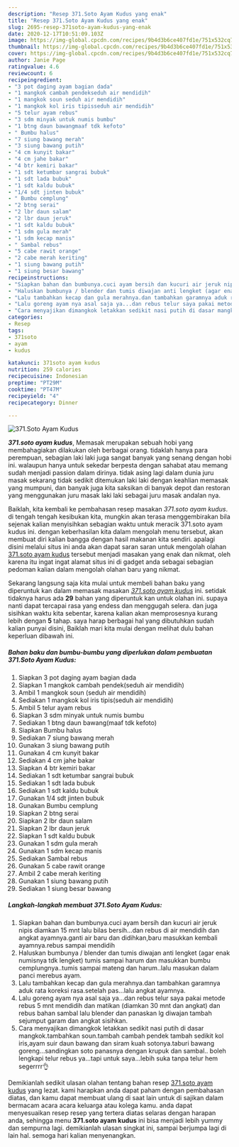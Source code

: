 ```yaml
---
description: "Resep 371.Soto Ayam Kudus yang enak"
title: "Resep 371.Soto Ayam Kudus yang enak"
slug: 2695-resep-371soto-ayam-kudus-yang-enak
date: 2020-12-17T10:51:09.103Z
image: https://img-global.cpcdn.com/recipes/9b4d3b6ce407fd1e/751x532cq70/371soto-ayam-kudus-foto-resep-utama.jpg
thumbnail: https://img-global.cpcdn.com/recipes/9b4d3b6ce407fd1e/751x532cq70/371soto-ayam-kudus-foto-resep-utama.jpg
cover: https://img-global.cpcdn.com/recipes/9b4d3b6ce407fd1e/751x532cq70/371soto-ayam-kudus-foto-resep-utama.jpg
author: Janie Page
ratingvalue: 4.6
reviewcount: 6
recipeingredient:
- "3 pot daging ayam bagian dada"
- "1 mangkok cambah pendekseduh air mendidih"
- "1 mangkok soun seduh air mendidih"
- "1 mangkok kol iris tipisseduh air mendidih"
- "5 telur ayam rebus"
- "3 sdm minyak untuk numis bumbu"
- "1 btng daun bawangmaaf tdk kefoto"
- " Bumbu halus"
- "7 siung bawang merah"
- "3 siung bawang putih"
- "4 cm kunyit bakar"
- "4 cm jahe bakar"
- "4 btr kemiri bakar"
- "1 sdt ketumbar sangrai bubuk"
- "1 sdt lada bubuk"
- "1 sdt kaldu bubuk"
- "1/4 sdt jinten bubuk"
- " Bumbu cemplung"
- "2 btng serai"
- "2 lbr daun salam"
- "2 lbr daun jeruk"
- "1 sdt kaldu bubuk"
- "1 sdm gula merah"
- "1 sdm kecap manis"
- " Sambal rebus"
- "5 cabe rawit orange"
- "2 cabe merah keriting"
- "1 siung bawang putih"
- "1 siung besar bawang"
recipeinstructions:
- "Siapkan bahan dan bumbunya.cuci ayam bersih dan kucuri air jeruk nipis diamkan 15 mnt lalu bilas bersih...dan rebus di air mendidih dan angkat ayamnya.ganti air baru dan didihkan,baru masukkan kembali ayamnya.rebus sampai mendidih"
- "Haluskan bumbunya / blender dan tumis diwajan anti lengket (agar enak numisnya tdk lengket) tumis sampai harum dan masukkan bumbu cemplungnya..tumis sampai mateng dan harum..lalu masukan dalam panci merebus ayam."
- "Lalu tambahkan kecap dan gula merahnya.dan tambahkan garamnya aduk rata koreksi rasa.setelah pas...lalu angkat ayamnya."
- "Lalu goreng ayam nya asal saja ya...dan rebus telur saya pakai metode rebus 5 mnt mendidih dan matikan (diamkan 30 mnt dan angkat) dan rebus bahan sambal lalu blender dan panaskan lg diwajan tambah sejumput garam dan angkat sisihkan."
- "Cara menyajikan dimangkok letakkan sedikit nasi putih di dasar mangkok.tambahkan soun.tambah cambah pendek tambah sedikit kol iris,ayam suir daun bawang dan siram kuah sotonya.taburi bawang goreng...sandingkan soto panasnya dengan krupuk dan sambal.. boleh lengkapi telur rebus ya...tapi untuk saya...lebih suka tanpa telur hem segerrrr👌"
categories:
- Resep
tags:
- 371soto
- ayam
- kudus

katakunci: 371soto ayam kudus 
nutrition: 259 calories
recipecuisine: Indonesian
preptime: "PT29M"
cooktime: "PT47M"
recipeyield: "4"
recipecategory: Dinner

---
```



![371.Soto Ayam Kudus](https://img-global.cpcdn.com/recipes/9b4d3b6ce407fd1e/751x532cq70/371soto-ayam-kudus-foto-resep-utama.jpg)

<b><i>371.soto ayam kudus</i></b>, Memasak merupakan sebuah hobi yang membahagiakan dilakukan oleh berbagai orang. tidaklah hanya para perempuan, sebagian laki laki juga sangat banyak yang senang dengan hobi ini. walaupun hanya untuk sekedar berpesta dengan sahabat atau memang sudah menjadi passion dalam dirinya. tidak asing lagi dalam dunia juru masak sekarang tidak sedikit ditemukan laki laki dengan keahlian memasak yang mumpuni, dan banyak juga kita saksikan di banyak depot dan restoran yang menggunakan juru masak laki laki sebagai juru masak andalan nya.



Baiklah, kita kembali ke pembahasan resep masakan <i>371.soto ayam kudus</i>. di tengah tengah kesibukan kita, mungkin akan terasa menggembirakan bila sejenak kalian menyisihkan sebagian waktu untuk meracik 371.soto ayam kudus ini. dengan keberhasilan kita dalam mengolah menu tersebut, akan membuat diri kalian bangga dengan hasil makanan kita sendiri. apalagi disini melalui situs ini anda akan dapat saran saran untuk mengolah olahan <u>371.soto ayam kudus</u> tersebut menjadi masakan yang enak dan nikmat, oleh karena itu ingat ingat alamat situs ini di gadget anda sebagai sebagian pedoman kalian dalam mengolah olahan baru yang nikmat.


Sekarang langsung saja kita mulai untuk membeli bahan baku yang diperuntuk kan dalam memasak masakan <u><i>371.soto ayam kudus</i></u> ini. setidak tidaknya harus ada <b>29</b> bahan yang diperuntuk kan untuk olahan ini. supaya nanti dapat tercapai rasa yang endess dan menggugah selera. dan juga sisihkan waktu kita sebentar, karena kalian akan memprosesnya kurang lebih dengan <b>5</b> tahap. saya harap berbagai hal yang dibutuhkan sudah kalian punyai disini, Baiklah mari kita mulai dengan melihat dulu bahan keperluan dibawah ini.

<!--inarticleads1-->

##### Bahan baku dan bumbu-bumbu yang diperlukan dalam pembuatan 371.Soto Ayam Kudus:

1. Siapkan 3 pot daging ayam bagian dada
1. Siapkan 1 mangkok cambah pendek(seduh air mendidih)
1. Ambil 1 mangkok soun (seduh air mendidih)
1. Sediakan 1 mangkok kol iris tipis(seduh air mendidih)
1. Ambil 5 telur ayam rebus
1. Siapkan 3 sdm minyak untuk numis bumbu
1. Sediakan 1 btng daun bawang(maaf tdk kefoto)
1. Siapkan  Bumbu halus
1. Sediakan 7 siung bawang merah
1. Gunakan 3 siung bawang putih
1. Gunakan 4 cm kunyit bakar
1. Sediakan 4 cm jahe bakar
1. Siapkan 4 btr kemiri bakar
1. Sediakan 1 sdt ketumbar sangrai bubuk
1. Sediakan 1 sdt lada bubuk
1. Sediakan 1 sdt kaldu bubuk
1. Gunakan 1/4 sdt jinten bubuk
1. Gunakan  Bumbu cemplung
1. Siapkan 2 btng serai
1. Siapkan 2 lbr daun salam
1. Siapkan 2 lbr daun jeruk
1. Siapkan 1 sdt kaldu bubuk
1. Gunakan 1 sdm gula merah
1. Gunakan 1 sdm kecap manis
1. Sediakan  Sambal rebus
1. Gunakan 5 cabe rawit orange
1. Ambil 2 cabe merah keriting
1. Gunakan 1 siung bawang putih
1. Sediakan 1 siung besar bawang




<!--inarticleads2-->

##### Langkah-langkah membuat 371.Soto Ayam Kudus:

1. Siapkan bahan dan bumbunya.cuci ayam bersih dan kucuri air jeruk nipis diamkan 15 mnt lalu bilas bersih...dan rebus di air mendidih dan angkat ayamnya.ganti air baru dan didihkan,baru masukkan kembali ayamnya.rebus sampai mendidih
1. Haluskan bumbunya / blender dan tumis diwajan anti lengket (agar enak numisnya tdk lengket) tumis sampai harum dan masukkan bumbu cemplungnya..tumis sampai mateng dan harum..lalu masukan dalam panci merebus ayam.
1. Lalu tambahkan kecap dan gula merahnya.dan tambahkan garamnya aduk rata koreksi rasa.setelah pas...lalu angkat ayamnya.
1. Lalu goreng ayam nya asal saja ya...dan rebus telur saya pakai metode rebus 5 mnt mendidih dan matikan (diamkan 30 mnt dan angkat) dan rebus bahan sambal lalu blender dan panaskan lg diwajan tambah sejumput garam dan angkat sisihkan.
1. Cara menyajikan dimangkok letakkan sedikit nasi putih di dasar mangkok.tambahkan soun.tambah cambah pendek tambah sedikit kol iris,ayam suir daun bawang dan siram kuah sotonya.taburi bawang goreng...sandingkan soto panasnya dengan krupuk dan sambal.. boleh lengkapi telur rebus ya...tapi untuk saya...lebih suka tanpa telur hem segerrrr👌




Demikianlah sedikit ulasan olahan tentang bahan resep <u>371.soto ayam kudus</u> yang lezat. kami harapkan anda dapat paham dengan pembahasan diatas, dan kamu dapat membuat ulang di saat lain untuk di sajikan dalam bermacam acara acara keluarga atau kolega kamu. anda dapat menyesuaikan resep resep yang tertera diatas selaras dengan harapan anda, sehingga menu <b>371.soto ayam kudus</b> ini bisa menjadi lebih yummy dan sempurna lagi. demikianlah ulasan singkat ini, sampai berjumpa lagi di lain hal. semoga hari kalian menyenangkan.
